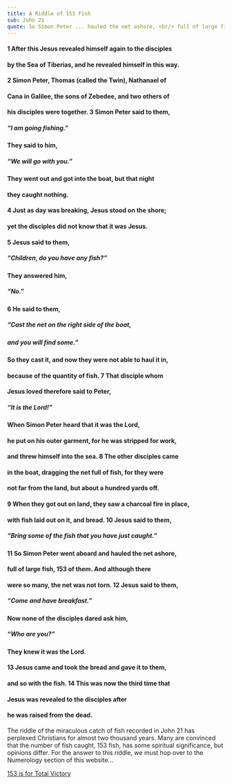 ```yaml
---
title: A Riddle of 153 Fish
sub: John 21
quote: So Simon Peter ... hauled the net ashore, <br/> full of large fish, 153 of them. <br/> And although there were so many, <br/>the net was not torn. - John 21:11
---
```

#### 1 After this Jesus revealed himself again to the disciples 
#### by the Sea of Tiberias, and he revealed himself in this way. 
#### 2 Simon Peter, Thomas (called the Twin), Nathanael of 
#### Cana in Galilee, the sons of Zebedee, and two others of 
#### his disciples were together. 3 Simon Peter said to them, 
##### “I am going fishing.” 
#### They said to him, 
##### “We will go with you.” 
#### They went out and got into the boat, but that night 
#### they caught nothing.
#### 4 Just as day was breaking, Jesus stood on the shore; 
#### yet the disciples did not know that it was Jesus. 
#### 5 Jesus said to them, 
##### “Children, do you have any fish?” 
#### They answered him, 
##### “No.” 
#### 6 He said to them, 
##### “Cast the net on the right side of the boat, 
##### and you will find some.” 
#### So they cast it, and now they were not able to haul it in, 
#### because of the quantity of fish. 7 That disciple whom 
#### Jesus loved therefore said to Peter, 
##### “It is the Lord!” 
#### When Simon Peter heard that it was the Lord, 
#### he put on his outer garment, for he was stripped for work, 
#### and threw himself into the sea. 8 The other disciples came 
#### in the boat, dragging the net full of fish, for they were 
#### not far from the land, but about a hundred yards off.
#### 9 When they got out on land, they saw a charcoal fire in place, 
#### with fish laid out on it, and bread. 10 Jesus said to them, 
##### “Bring some of the fish that you have just caught.” 
#### 11 So Simon Peter went aboard and hauled the net ashore, 
#### full of large fish, **153 of them**. And although there 
#### were so many, **the net was not torn**. 12 Jesus said to them, 
##### “Come and have breakfast.” 
#### Now none of the disciples dared ask him, 
##### “Who are you?” 
#### They knew it was the Lord. 
#### 13 Jesus came and took the bread and gave it to them, 
#### and so with the fish. 14 This was now the third time that 
#### Jesus was revealed to the disciples after 
#### he was raised from the dead.

The riddle of the miraculous catch of fish recorded in John 21 has
perplexed Christians for almost two thousand years. Many are convinced
that the number of fish caught, 153 fish, has some spiritual significance, but opinions differ.
For the answer to this riddle, we must hop over to the Numerology section of this website...

[153 is for Total Victory](./153-is-for-total-victory.html)


